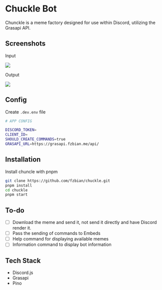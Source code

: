 
# Chuckle Bot

Chunckle is a meme factory designed for use within Discord, utilizing the Grasapi API.

## Screenshots

Input

![](https://media.discordapp.net/attachments/1038566253905858685/1070152615377248396/image.png)

Output

![](https://media.discordapp.net/attachments/1038566253905858685/1070153269839659058/Untitled-1.png)

## Config

Create `.dev.env` file

```bash
# APP CONFIG

DISCORD_TOKEN=
CLIENT_ID=
SHOULD_CREATE_COMMANDS=true
GRASAPI_URL=https://grasapi.fzbian.me/api/
```

## Installation

Install chuncle with pnpm

```bash
git clone https://github.com/fzbian/chuckle.git
pnpm install
cd chuckle
pnpm start
```

## To-do

 - [ ] Download the meme and send it, not send it directly and have Discord render it.
 - [ ] Pass the sending of commands to Embeds
 - [ ] Help command for displaying available memes
 - [ ] Information command to display bot information
    
## Tech Stack

 - Discord.js
 - Grasapi
 - Pino

